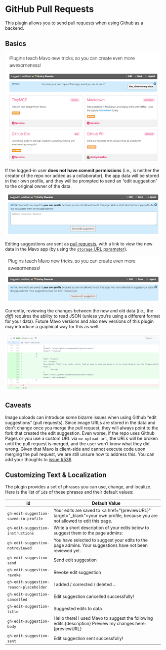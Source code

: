 # GitHub Pull Requests

This plugin allows you to send pull requests when using Github as a backend.

## Basics

![Show me my data](fork-repo.png)

If the logged-in user **does not have commit permissions** (i.e., is neither the creator of the repo nor added as a collaborator), the app data will be stored in their own profile, and they will be prompted to send an “edit suggestion” to the original owner of the data.

![Send edit suggestions](send-edit-suggestions.png)

Editing suggestions are sent as [pull requests](https://help.github.com/articles/about-pull-requests/), with a link to view the new data in the Mavo app (by using the [`storage` URL parameter](https://mavo.io/docs/storage#url-params)).

![Revoke edit suggestions](revoke-edit-suggestions.png)

Currently, reviewing the changes between the new and old data (i.e., the *diff*) requires the ability to read JSON (unless you’re using a different format for your data). Future Mavo versions and also new versions of this plugin may introduce a graphical way for this as well.

![Review changes](diff-read-json.png)

## Caveats

Image uploads can introduce some bizarre issues when using Github “edit suggestions” (pull requests). Since image URLs are stored in the data and don't change once you merge the pull request, they will always point to the fork that created the edit suggestion. Even worse, if the repo uses Github Pages or you use a custom URL via `mv-upload-url`, the URLs will be broken until the pull request is merged, and the user won’t know what they did wrong. Given that Mavo is client-side and cannot execute code upon merging the pull request, we are still unsure how to address this. You can add your thoughts to [issue #538](https://github.com/mavoweb/mavo/issues/538).

## Customizing Text & Localization

The plugin provides a set of phrases you can use, change, and localize. Here is the list of `id`s of these phrases and their default values:

| id                                      | Default Value                                                                                                                           |
| --------------------------------------- | --------------------------------------------------------------------------------------------------------------------------------------- |
| `gh-edit-suggestion-saved-in-profile`   | Your edits are saved to <a href=\"{previewURL}\" target=\"_blank\">your own profile</a>, because you are not allowed to edit this page. |
| `gh-edit-suggestion-instructions`       | Write a short description of your edits below to suggest them to the page admins:                                                       |
| `gh-edit-suggestion-notreviewed`        | You have selected to suggest your edits to the page admins. Your suggestions have not been reviewed yet.                                |
| `gh-edit-suggestion-send`               | Send edit suggestion                                                                                                                    |
| `gh-edit-suggestion-revoke`             | Revoke edit suggestion                                                                                                                  |
| `gh-edit-suggestion-reason-placeholder` | I added / corrected / deleted ...                                                                                                       |
| `gh-edit-suggestion-cancelled`          | Edit suggestion cancelled successfully!                                                                                                 |
| `gh-edit-suggestion-title`              | Suggested edits to data                                                                                                                 |
| `gh-edit-suggestion-body`               | Hello there! I used Mavo to suggest the following edits:{description} Preview my changes here: {previewURL}                             |
| `gh-edit-suggestion-sent`               | Edit suggestion sent successfully!                                                                                                      |
